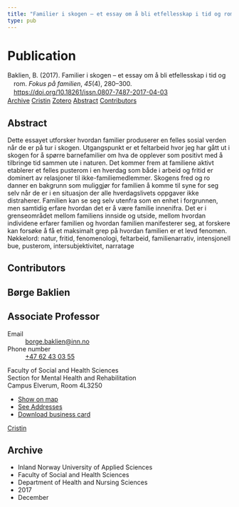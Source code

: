 ```yaml
---
title: "Familier i skogen – et essay om å bli etfellesskap i tid og rom"
type: pub
---
```

<h1>Publication</h1>
<article id="csl-bib-container-RVITIEK8" class="csl-bib-container">
  <div class="csl-bib-body" style="line-height: 1.35; padding-left: 1em; text-indent:-1em;">
  <div class="csl-entry">Baklien, B. (2017). Familier i skogen &#x2013; et essay om &#xE5;&#xA0;bli&#xA0;etfellesskap i tid og rom. <i>Fokus p&#xE5; familien</i>, <i>45</i>(4), 280&#x2013;300. <a href="https://doi.org/10.18261/issn.0807-7487-2017-04-03">https://doi.org/10.18261/issn.0807-7487-2017-04-03</a></div>
</div>
  <div class="csl-bib-buttons">
    <a href="#taxonomy-article-RVITIEK8" class="csl-bib-button">Archive</a>
    <a href="https://app.cristin.no/results/show.jsf?id=1523068" alt="Cristin URL" class="csl-bib-button">Cristin</a>
    <a href="http://zotero.org/groups/5022929/items/RVITIEK8" alt="Zotero URL" class="csl-bib-button">Zotero</a>
    <a href="#abstract-article-RVITIEK8" class="csl-bib-button">Abstract</a>
    <a href="#contributors-article-RVITIEK8" class="csl-bib-button">Contributors</a>
  </div>
  <div id="csl-bib-meta-container-RVITIEK8"></div>
</article>
<div id="csl-bib-meta-RVITIEK8" class="csl-bib-meta">
  <article id="abstract-article-RVITIEK8" class="abstract-article">
    <h1>Abstract</h1>
    Dette essayet utforsker hvordan familier produserer en felles sosial verden når de er på 
tur i skogen. Utgangspunkt er et feltarbeid hvor jeg har gått ut i skogen for å spørre 
barnefamilier om hva de opplever som positivt med å tilbringe tid sammen ute i naturen. 
Det kommer frem at familiene aktivt etablerer et felles pusterom i en hverdag som både i 
arbeid og fritid er dominert av relasjoner til ikke-familiemedlemmer. Skogens fred og ro 
danner en bakgrunn som muliggjør for familien å komme til syne for seg selv når de er i 
en situasjon der alle hverdagslivets oppgaver ikke distraherer. Familien kan se seg selv 
utenfra som en enhet i forgrunnen, men samtidig erfare hvordan det er å være familie 
innenifra. Det er i grenseområdet mellom familiens innside og utside, mellom hvordan 
individene erfarer familien og hvordan familien manifesterer seg, at forskere kan forsøke 
å få et maksimalt grep på hvordan familien er et levd fenomen. 
Nøkkelord: natur, fritid, fenomenologi, feltarbeid, familienarrativ, intensjonell bue, 
pusterom, intersubjektivitet, narratage
  </article>
  <article id="contributors-article-RVITIEK8" class="contributors-article">
    <h1>Contributors</h1>
    <div class="personas">
<div class="vrtx-hinn-person-card">
<div class="photo">
<i class="lar la-user-circle missing-person"></i>
</div>
<div class="info">
<hgroup><h1>Børge Baklien</h1>
<h2>Associate Professor</h2>
</hgroup><dl>
<dt>Email</dt>
<dd>
<a href="mailto:borge.baklien@inn.no">borge.baklien@inn.no</a>
</dd>
<dt>Phone number</dt>
<dd><a href="tel:+4762430355">
+47 62 43 03 55
</a></dd>
</dl>
<p>
Faculty of Social and Health Sciences<br>
Section for Mental Health and Rehabilitation<br>
Campus Elverum,
Room 4L3250
</p>
<ul class="vrtx-hinn-links">
<li><a href="https://www.google.com/maps?q=60.88177,11.53669">Show on map</a></li>
<li><a href="https://www.inn.no/english/find-an-employee/borge-baklien.html#vrtx-hinn-addresses">See Addresses</a></li>
<li><a href="https://www.inn.no/english/find-an-employee/borge-baklien.html?vrtx=vcf">Download business card</a></li>
</ul>
</div>
</div>
<a href="https://app.cristin.no/persons/show.jsf?id=319772" alt="Cristin URL" class="personas-cristin">Cristin</a>
</div>
  </article>
  <article id="taxonomy-article-RVITIEK8" class="taxonomy-article">
    <h1>Archive</h1>
    <ul>
      <li>Inland Norway University of Applied Sciences</li>
      <li>Faculty of Social and Health Sciences</li>
      <li>Department of Health and Nursing Sciences</li>
      <li>2017</li>
      <li>December</li>
    </ul>
  </article>
</div>
